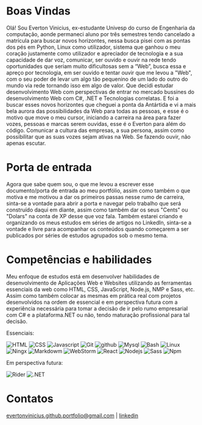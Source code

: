 # Boas Vindas
  Olá! Sou Everton Vinicius, ex-estudante Univesp do curso de Engenharia da computação, aonde permaneci aluno por três semestres tendo cancelado a matrícula para buscar novos horizontes, nessa busca pisei com as pontas dos pés em Python, Linux como utilizador, sistema que ganhou o meu coração justamente como utilizador e apreciador de tecnologia e a sua capacidade de dar voz, comunicar, ser ouvido e ouvir na rede tendo oportunidades que seriam muito dificultosas sem a “Web”, busca essa e apreço por tecnologia, em ser ouvido e tentar ouvir que me levou a "Web", com o seu poder de levar um algo tão pequenino de um lado do outro do mundo via rede tornando isso em algo de valor. Que decidi estudar desenvolvimento Web com perspectivas de entrar no mercado bussines do desenvolvimento Web com C#, .NET e Tecnologias correlatas. E foi a buscar esses novos horizontes que cheguei a ponta da Antártida e vi a mais bela aurora das possibilidades da Web para todas as pessoas, e esse é o motivo que move o meu cursor, iniciando a carreira na área para fazer vozes, pessoas e marcas serem ouvidas, esse é o Everton para além do código. Comunicar a cultura das empresas, a sua persona, assim como possibilitar que as suas vozes sejam ativas na Web. Se fazendo ouvir, não apenas escutar.

# Porta de entrada
  Agora que sabe quem sou, o que me levou a escrever esse documento/porta de entrada ao meu portfólio, assim como também o que motiva e me motivou a dar os primeiros passas nesse rumo de carreira, sinta-se a vontade para abrir a porta e navegar pelo trabalho que será construído daqui em diante, assim como também dar os seus "Cents" ou "Dolars" na conta de XP desse que voz fala. Também estarei criando e organizando os meus estudos em séries de artigos no LinkedIn, sinta-se a vontade e livre para acompanhar os conteúdos quando começarem a ser publicados por séries de estudos agrupados sob o mesmo tema.

# Competências e habilidades
  Meu enfoque de estudos está em desenvolver habilidades de desenvolvimento de Aplicações Web e Websites utilizando as ferramentas essenciais da web como HTML, CSS, JavaScript, Node.js, NMP e Sass, etc. Assim como também colocar as mesmas em prática real com projetos desenvolvidos na ordem de essencial e em perspectiva futura com a experiência necessária para tomar a decisão de ir pelo rumo empresarial com C# e a plataforma.NET ou não, tendo maturação profissional para tal decisão.

Essenciais:
  
![HTML](https://skillicons.dev/icons?i=html) ![CSS](https://skillicons.dev/icons?i=css) 
![Javascript](https://skillicons.dev/icons?i=javascript) ![Git](https://skillicons.dev/icons?i=git) ![github](https://skillicons.dev/icons?i=github) ![Mysql](https://skillicons.dev/icons?i=mysql)
![Bash](https://skillicons.dev/icons?i=bash) ![Linux](https://skillicons.dev/icons?i=linux) ![Ningx](https://skillicons.dev/icons?i=nginx)  ![Markdowm](https://skillicons.dev/icons?i=markdown) ![WebStorm](https://skillicons.dev/icons?i=webstorm) ![React](https://skillicons.dev/icons?i=react) ![Nodejs](https://skillicons.dev/icons?i=nodejs) ![Sass](https://skillicons.dev/icons?i=sass) ![Npm](https://skillicons.dev/icons?i=npm) 

Em perspectiva futura:

![Rider](https://skillicons.dev/icons?i=rider) ![.NET](https://skillicons.dev/icons?i=dotnet) 


# Contatos

[evertonvinicius.github.portfolio@gmail.com](mailto:evertonvinicius.github.portfolio@gmail.com) | [linkedin](https://www.linkedin.com/in/everton-v-s-varine)
